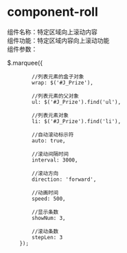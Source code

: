 # component-roll
组件名称：特定区域向上滚动内容<br>
组件功能：特定区域内容向上滚动功能<br>
组件参数：

$.marquee({

            //列表元素的盒子对象
            wrap: $('#J_Prize'),
            
            //列表元素的父对象
            ul: $('#J_Prize').find('ul'),
            
            //列表元素对象
            li: $('#J_Prize').find('li'),
            
            //自动滚动标示符
            auto: true,
            
            //滚动间隔时间
            interval: 3000,
            
            //滚动方向
            direction: 'forward',
            
            //动画时间
            speed: 500,
            
            //显示条数
            showNum: 3,
            
            //滚动条数
            stepLen: 3
        });
